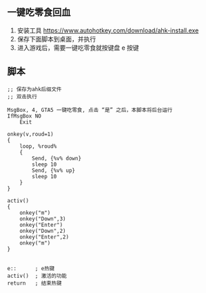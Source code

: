 ## 一键吃零食回血

1.  安装工具 <https://www.autohotkey.com/download/ahk-install.exe>
2.  保存下面脚本到桌面，并执行
3.  进入游戏后，需要一键吃零食就按键盘 e 按键



## 脚本

```
;; 保存为ahk后缀文件
;; 双击执行

MsgBox, 4, GTA5 一键吃零食, 点击 “是” 之后，本脚本将后台运行
IfMsgBox NO
	Exit

onkey(v,roud=1)
{
    loop, %roud%
    {
		Send, {%v% down}
		sleep 10
		Send, {%v% up}
		sleep 10
    }
}

activ()
{
	onkey("m")
	onkey("Down",3)
	onkey("Enter")
	onkey("Down",2)
	onkey("Enter",2)
	onkey("m")
}


e::      ; e热键
activ()  ; 激活的功能
return   ; 结束热键
```

